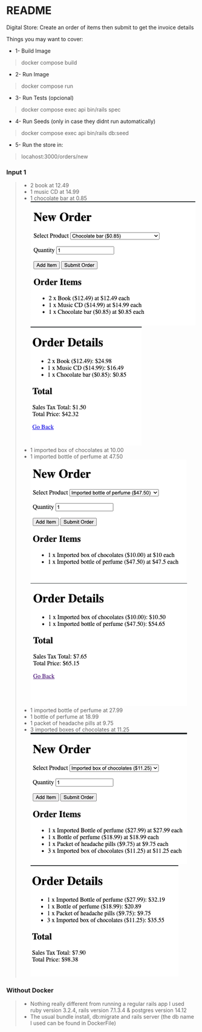 # README

Digital Store: Create an order of items then submit to get the invoice details

Things you may want to cover:

* 1- Build Image
> docker compose build

* 2- Run Image
> docker compose run

* 3- Run Tests (opcional)
> docker compose exec api bin/rails spec

* 4- Run Seeds (only in case they didnt run automatically)
> docker compose exec api bin/rails db:seed

* 5- Run the store in:
> locahost:3000/orders/new

### Input 1
> - 2 book at 12.49 
> - 1 music CD at 14.99
> - 1 chocolate bar at 0.85
![input1.png](docs%2Finput1.png)
![output1.png](docs%2Foutput1.png)
> - 1 imported box of chocolates at 10.00
> - 1 imported bottle of perfume at 47.50
![input2.png](docs%2Finput2.png)
![output2.png](docs%2Foutput2.png)
> - 1 imported bottle of perfume at 27.99
> - 1 bottle of perfume at 18.99
> - 1 packet of headache pills at 9.75
> - 3 imported boxes of chocolates at 11.25
![input3.png](docs%2Finput3.png)
![output3.png](docs%2Foutput3.png)


### Without Docker
> - Nothing really different from running a regular rails app I used ruby version 3.2.4, rails version 7.1.3.4 & postgres version 14.12
> - The usual bundle install, db:migrate and rails server (the db name I used can be found in DockerFile)






